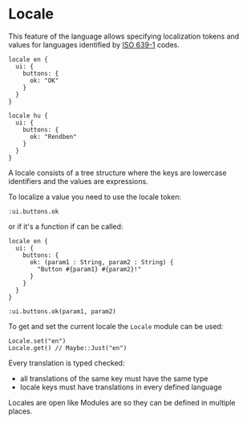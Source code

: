 # Locale

This feature of the language allows specifying localization tokens and values for languages identified by [ISO 639-1](https://en.wikipedia.org/wiki/List_of_ISO_639-1_codes) codes.

```mint
locale en {
  ui: {
    buttons: {
      ok: "OK"
    }
  }
}

locale hu {
  ui: {
    buttons: {
      ok: "Rendben"
    }
  }
}
```

A locale consists of a tree structure where the keys are lowercase identifiers and the values are expressions.

To localize a value you need to use the locale token:

```
:ui.buttons.ok
```

or if it's a function if can be called:

```
locale en {
  ui: {
    buttons: {
      ok: (param1 : String, param2 : String) {
        "Button #{param1} #{param2}!"
      }
    }
  }
}

:ui.buttons.ok(param1, param2)
```

To get and set the current locale the `Locale` module can be used:

```
Locale.set("en")
Locale.get() // Maybe::Just("en")
```

Every translation is typed checked:

* all translations of the same key must have the same type
* locale keys must have translations in every defined language

Locales are open like Modules are so they can be defined in multiple places.
